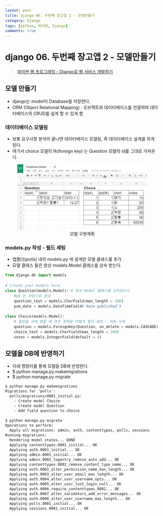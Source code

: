 ```yaml
---
layout: post
title: django 06. 두번째 장고앱 2 - 모델만들기
category: Django
tags: [python, 파이썬, Django]
comments: true
---
```

# django 06. 두번째 장고앱 2 - 모델만들기
> [파이썬 웹 프로그래밍 - Django로 웹 서비스 개발하기 ](https://www.inflearn.com/course/django-%ED%8C%8C%EC%9D%B4%EC%8D%AC-%EC%9E%A5%EA%B3%A0-%EA%B0%95%EC%A2%8C/)       


## 모델 만들기
- django는 model이 Database를 저장한다.
- ORM (Object Relational Mapping) : 오브젝트와 데이터베이스를 연결하여 데이터베이스의 CRUD를 쉽게 할 수 있게 함

### 데이터베이스 모델링
- 보통 요구사항 분석이 끝나면 데이터베이스 모델링, 즉 데이터베이스 설계를 하게 된다.
- 여기서 choice 모델의 fk(foreign key) 는 Question 모델의 id를 그대로 가져온다.

<center>
<figure>
<img src="/assets/post-img/django/poll-model.png" alt="poll-model">
<figcaption>모델 구현계획</figcaption>
</figure>
</center>

### models.py 작성 -  필드 세팅
- 앱폴더(polls) 내의 models.py 에 설계한 모델 클래스를 추가
- 모델 클래스 들은 항상 models.Model 클래스를 상속 받는다.

```python
from django.db import models

# Create your models here.
class Question(models.Model): # 항상 Model 클래스를 상속받는다
    #pk 는 자동으로 생성
    question_text = models.CharField(max_length = 200)
    pub_date = models.DateTimeField('date published')

class Choice(models.Model):
    # 질문을 삭제 했을 떄 연관 항목을 어떻게 할지 설정 - 자동 삭제
    question = models.ForeignKey(Question, on_delete = models.CASCADE)
    choice_text = models.CharField(max_length = 200)
    votes = models.IntegerField(default = 0)
```

## 모델을 DB에 반영하기
- 아래 명령어를 통해 모델을 DB에 반영한다.
- $ python manage.py makemigrations
- $ python manage.py migrate

```shell
$ python manage.py makemigrations
Migrations for 'polls':
  polls/migrations/0001_initial.py:
    - Create model Choice
    - Create model Question
    - Add field question to choice

$ python manage.py migrate
Operations to perform:
  Apply all migrations: admin, auth, contenttypes, polls, sessions
Running migrations:
  Rendering model states... DONE
  Applying contenttypes.0001_initial... OK
  Applying auth.0001_initial... OK
  Applying admin.0001_initial... OK
  Applying admin.0002_logentry_remove_auto_add... OK
  Applying contenttypes.0002_remove_content_type_name... OK
  Applying auth.0002_alter_permission_name_max_length... OK
  Applying auth.0003_alter_user_email_max_length... OK
  Applying auth.0004_alter_user_username_opts... OK
  Applying auth.0005_alter_user_last_login_null... OK
  Applying auth.0006_require_contenttypes_0002... OK
  Applying auth.0007_alter_validators_add_error_messages... OK
  Applying auth.0008_alter_user_username_max_length... OK
  Applying polls.0001_initial... OK
  Applying sessions.0001_initial... OK
```
